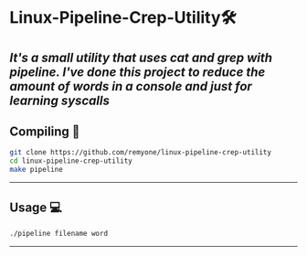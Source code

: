 # Linux-Pipeline-Crep-Utility🛠️
*It's a small utility that uses cat and grep with pipeline. I've done this project to reduce the amount of words in a console and just for learning syscalls*
---

## Compiling 🔧
```bash
git clone https://github.com/remyone/linux-pipeline-crep-utility
cd linux-pipeline-crep-utility
make pipeline
```

---

## Usage 💻
```bash
./pipeline filename word
```
---
